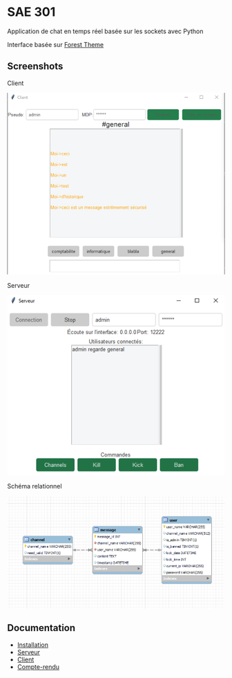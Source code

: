 
# SAE 301

Application de chat en temps réel basée sur les sockets avec Python

Interface basée sur [Forest Theme](media/Document_Réponse.pdf](https://github.com/rdbende/Forest-ttk-theme)https://github.com/rdbende/Forest-ttk-theme)
## Screenshots
Client

![App Screenshot](media/client.png)

Serveur

![App Screenshot](media/serveur.png)

Schéma relationnel

![App Screenshot](media/er_diagram.png)
## Documentation

* [Installation](media/Documentation_Installation.pdf)
* [Serveur](media/Documentation_Serveur.pdf)
* [Client](media/Documentation_Client.pdf)
* [Compte-rendu](media/Document_Réponse.pdf)

